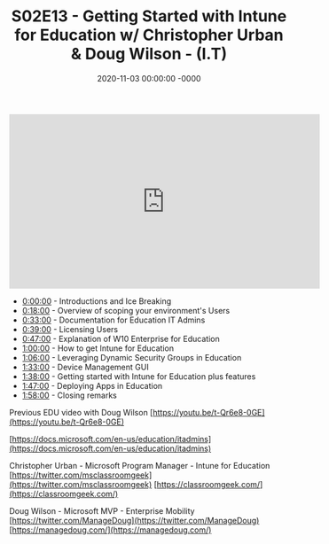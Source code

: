 ﻿---
layout: post
title: "S02E13 - Getting Started with Intune for Education w/ Christopher Urban & Doug Wilson - (I.T)"
date: 2020-11-03 00:00:00 -0000
categories:
---

<iframe loading="lazy" width="560" height="315" src="https://www.youtube.com/embed/mjp2_mNqlgw" title="YouTube video player" frameborder="0" allow="accelerometer; autoplay; clipboard-write; encrypted-media; gyroscope; picture-in-picture" allowfullscreen></iframe>

- [0:00:00](https://www.youtube.com/watch?v=mjp2_mNqlgw&t=0s) - Introductions and Ice Breaking
- [0:18:00](https://www.youtube.com/watch?v=mjp2_mNqlgw&t=1080s) - Overview of scoping your environment's Users
- [0:33:00](https://www.youtube.com/watch?v=mjp2_mNqlgw&t=1980s) - Documentation for Education IT Admins
- [0:39:00](https://www.youtube.com/watch?v=mjp2_mNqlgw&t=2340s) - Licensing Users
- [0:47:00](https://www.youtube.com/watch?v=mjp2_mNqlgw&t=2820s) - Explanation of W10 Enterprise for Education
- [1:00:00](https://www.youtube.com/watch?v=mjp2_mNqlgw&t=60s) - How to get Intune for Education
- [1:06:00](https://www.youtube.com/watch?v=mjp2_mNqlgw&t=420s) - Leveraging Dynamic Security Groups in Education
- [1:33:00](https://www.youtube.com/watch?v=mjp2_mNqlgw&t=2040s) - Device Management GUI
- [1:38:00](https://www.youtube.com/watch?v=mjp2_mNqlgw&t=2340s) - Getting started with Intune for Education plus features
- [1:47:00](https://www.youtube.com/watch?v=mjp2_mNqlgw&t=2880s) - Deploying Apps in Education
- [1:58:00](https://www.youtube.com/watch?v=mjp2_mNqlgw&t=3540s) - Closing remarks

Previous EDU video with Doug Wilson
[https://youtu.be/t-Qr6e8-0GE](https://youtu.be/t-Qr6e8-0GE)

[https://docs.microsoft.com/en-us/education/itadmins](https://docs.microsoft.com/en-us/education/itadmins)

Christopher Urban - Microsoft Program Manager - Intune for Education
[https://twitter.com/msclassroomgeek](https://twitter.com/msclassroomgeek)
[https://classroomgeek.com/](https://classroomgeek.com/)

Doug Wilson - Microsoft MVP - Enterprise Mobility
[https://twitter.com/ManageDoug](https://twitter.com/ManageDoug)
[https://managedoug.com/](https://managedoug.com/)

